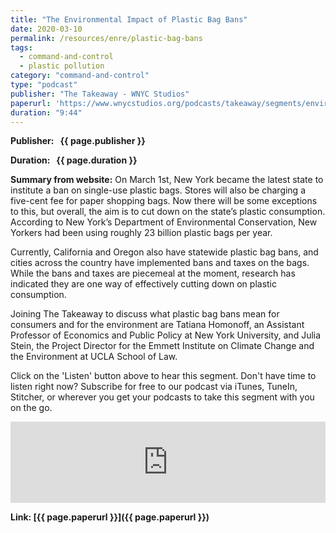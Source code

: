 ```yaml
---
title: "The Environmental Impact of Plastic Bag Bans"
date: 2020-03-10
permalink: /resources/enre/plastic-bag-bans
tags:
  - command-and-control
  - plastic pollution
category: "command-and-control"
type: "podcast"
publisher: "The Takeaway - WNYC Studios"
paperurl: 'https://www.wnycstudios.org/podcasts/takeaway/segments/environmental-impact-plastic-bag-bans'
duration: "9:44"
---
```



<!-- Google tag (gtag.js) -->
<script async src="https://www.googletagmanager.com/gtag/js?id=G-Q95WSVMDNZ"></script>
<script>
  window.dataLayer = window.dataLayer || [];
  function gtag(){dataLayer.push(arguments);}
  gtag('js', new Date());

  gtag('config', 'G-Q95WSVMDNZ');
</script>

**<span class="bold-podcast">Publisher: </span>&nbsp;<span class="text-podcast"> {{ page.publisher }}</span>**

**<span class="bold-podcast">Duration: </span>&nbsp;<span class="text-podcast"> {{ page.duration }}</span>**

**<span class="bold-podcast">Summary from website:</span>**
On March 1st, New York became the latest state to institute a ban on single-use plastic bags. Stores will also be charging a five-cent fee for paper shopping bags. Now there will be some exceptions to this, but overall, the aim is to cut down on the state’s plastic consumption. According to New York’s Department of Environmental Conservation, New Yorkers had been using roughly 23 billion plastic bags per year. 

Currently, California and Oregon also have statewide plastic bag bans, and cities across the country have implemented bans and taxes on the bags. While the bans and taxes are piecemeal at the moment, research has indicated they are one way of effectively cutting down on plastic consumption.

Joining The Takeaway to discuss what plastic bag bans mean for consumers and for the environment are Tatiana Homonoff, an Assistant Professor of Economics and Public Policy at New York University, and Julia Stein, the Project Director for the Emmett Institute on Climate Change and the Environment at UCLA School of Law. 

Click on the 'Listen' button above to hear this segment. Don't have time to listen right now? Subscribe for free to our podcast via iTunes, TuneIn, Stitcher, or wherever you get your podcasts to take this segment with you on the go.

<iframe frameborder="0" scrolling="no" height="130" width="100%" src="https://www.wnyc.org/widgets/ondemand_player/wnycstudios/#file=/audio/json/1000028/&share=1"></iframe>


**<span class="small-podcast">Link:</span>&nbsp;<span class="links-podcast">[{{ page.paperurl }}]({{ page.paperurl }})</span>**